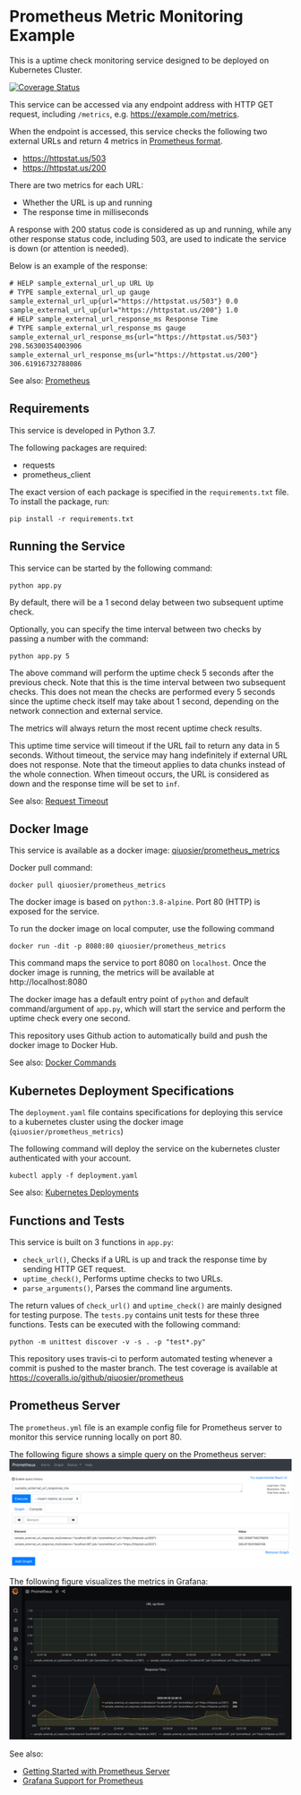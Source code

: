 # Prometheus Metric Monitoring Example
This is a uptime check monitoring service designed to be deployed on Kubernetes Cluster.

[![Coverage Status](https://coveralls.io/repos/github/qiuosier/prometheus/badge.svg?branch=master)](https://coveralls.io/github/qiuosier/prometheus?branch=master)

This service can be accessed via any endpoint address with HTTP GET request, including `/metrics`, e.g. https://example.com/metrics.

When the endpoint is accessed, this service checks the following two external URLs and return 4 metrics in [Prometheus format](https://prometheus.io/docs/instrumenting/exposition_formats/#text-format-example).
* https://httpstat.us/503
* https://httpstat.us/200

There are two metrics for each URL:
* Whether the URL is up and running
* The response time in milliseconds

A response with 200 status code is considered as up and running, while any other response status code, including 503, are used to indicate the service is down (or attention is needed).

Below is an example of the response:
```
# HELP sample_external_url_up URL Up
# TYPE sample_external_url_up gauge
sample_external_url_up{url="https://httpstat.us/503"} 0.0
sample_external_url_up{url="https://httpstat.us/200"} 1.0
# HELP sample_external_url_response_ms Response Time
# TYPE sample_external_url_response_ms gauge
sample_external_url_response_ms{url="https://httpstat.us/503"} 298.56300354003906
sample_external_url_response_ms{url="https://httpstat.us/200"} 306.61916732788086
```

See also: [Prometheus](https://prometheus.io/)

## Requirements
This service is developed in Python 3.7. 

The following packages are required:
* requests
* prometheus_client

The exact version of each package is specified in the `requirements.txt` file. To install the package, run:
```
pip install -r requirements.txt
```

## Running the Service
This service can be started by the following command:
```
python app.py
```
By default, there will be a 1 second delay between two subsequent uptime check.

Optionally, you can specify the time interval between two checks by passing a number with the command:
```
python app.py 5
```
The above command will perform the uptime check 5 seconds after the previous check. Note that this is the time interval between two subsequent checks. This does not mean the checks are performed every 5 seconds since the uptime check itself may take about 1 second, depending on the network connection and external service.

The metrics will always return the most recent uptime check results. 

This uptime time service will timeout if the URL fail to return any data in 5 seconds. Without timeout, the service may hang indefinitely if external URL does not response. Note that the timeout applies to data chunks instead of the whole connection. When timeout occurs, the URL is considered as down and the response time will be set to `inf`.

See also: [Request Timeout](https://requests.readthedocs.io/en/master/user/quickstart/#timeouts)

## Docker Image
This service is available as a docker image: [qiuosier/prometheus_metrics](https://hub.docker.com/r/qiuosier/prometheus_metrics)

Docker pull command:
```
docker pull qiuosier/prometheus_metrics
```
The docker image is based on `python:3.8-alpine`. Port 80 (HTTP) is exposed for the service.

To run the docker image on local computer, use the following command
```
docker run -dit -p 8080:80 qiuosier/prometheus_metrics
```
This command maps the service to port 8080 on `localhost`. Once the docker image is running, the metrics will be available at http://localhost:8080

The docker image has a default entry point of `python` and default command/argument of `app.py`, which will start the service and perform the uptime check every one second.

This repository uses Github action to automatically build and push the docker image to Docker Hub.

See also: [Docker Commands](https://docs.docker.com/engine/reference/commandline/docker/)

## Kubernetes Deployment Specifications
The `deployment.yaml` file contains specifications for deploying this service to a kubernetes cluster using the docker image (`qiuosier/prometheus_metrics`)

The following command will deploy the service on the kubernetes cluster authenticated with your account.
```
kubectl apply -f deployment.yaml
```
See also: [Kubernetes Deployments](https://kubernetes.io/docs/concepts/workloads/controllers/deployment/)

## Functions and Tests
This service is built on 3 functions in `app.py`:
* `check_url()`, Checks if a URL is up and track the response time by sending HTTP GET request.
* `uptime_check()`, Performs uptime checks to two URLs.
* `parse_arguments()`, Parses the command line arguments.

The return values of `check_url()` and `uptime_check()` are mainly designed for testing purpose.
The `tests.py` contains unit tests for these three functions. Tests can be executed with the following command:
```
python -m unittest discover -v -s . -p "test*.py"
```

This repository uses travis-ci to perform automated testing whenever a commit is pushed to the master branch. The test coverage is available at https://coveralls.io/github/qiuosier/prometheus

## Prometheus Server
The `prometheus.yml` file is an example config file for Prometheus server to monitor this service running locally on port 80.

The following figure shows a simple query on the Prometheus server:
![Prometheus Server Query](artifacts/prometheus_server_query.png)

The following figure visualizes the metrics in Grafana:
![Grafana Graphs](artifacts/grafana.png)

See also:
* [Getting Started with Prometheus Server](https://prometheus.io/docs/prometheus/latest/getting_started/#getting-started)
* [Grafana Support for Prometheus](https://prometheus.io/docs/visualization/grafana/)

